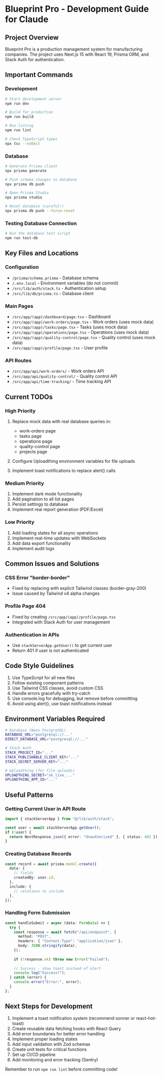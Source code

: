 # Blueprint Pro - Development Guide for Claude

## Project Overview

Blueprint Pro is a production management system for manufacturing companies. The project uses Next.js 15 with React 19, Prisma ORM, and Stack Auth for authentication.

## Important Commands

### Development
```bash
# Start development server
npm run dev

# Build for production
npm run build

# Run linting
npm run lint

# Check TypeScript types
npx tsc --noEmit
```

### Database
```bash
# Generate Prisma client
npx prisma generate

# Push schema changes to database
npx prisma db push

# Open Prisma Studio
npx prisma studio

# Reset database (careful!)
npx prisma db push --force-reset
```

### Testing Database Connection
```bash
# Run the database test script
npm run test-db
```

## Key Files and Locations

### Configuration
- `/prisma/schema.prisma` - Database schema
- `/.env.local` - Environment variables (do not commit)
- `/src/lib/auth/stack.ts` - Authentication setup
- `/src/lib/db/prisma.ts` - Database client

### Main Pages
- `/src/app/(app)/dashboard/page.tsx` - Dashboard
- `/src/app/(app)/work-orders/page.tsx` - Work orders (uses mock data)
- `/src/app/(app)/tasks/page.tsx` - Tasks (uses mock data)
- `/src/app/(app)/operations/page.tsx` - Operations (uses mock data)
- `/src/app/(app)/quality-control/page.tsx` - Quality control (uses mock data)
- `/src/app/(app)/profile/page.tsx` - User profile

### API Routes
- `/src/app/api/work-orders/` - Work orders API
- `/src/app/api/quality-control/` - Quality control API
- `/src/app/api/time-tracking/` - Time tracking API

## Current TODOs

### High Priority
1. Replace mock data with real database queries in:
   - work-orders page
   - tasks page
   - operations page
   - quality-control page
   - projects page

2. Configure Uploadthing environment variables for file uploads

3. Implement toast notifications to replace alert() calls

### Medium Priority
1. Implement dark mode functionality
2. Add pagination to all list pages
3. Persist settings to database
4. Implement real report generation (PDF/Excel)

### Low Priority
1. Add loading states for all async operations
2. Implement real-time updates with WebSockets
3. Add data export functionality
4. Implement audit logs

## Common Issues and Solutions

### CSS Error "border-border"
- Fixed by replacing with explicit Tailwind classes (border-gray-200)
- Issue caused by Tailwind v4 alpha changes

### Profile Page 404
- Fixed by creating `/src/app/(app)/profile/page.tsx`
- Integrated with Stack Auth for user management

### Authentication in APIs
- Use `stackServerApp.getUser()` to get current user
- Return 401 if user is not authenticated

## Code Style Guidelines

1. Use TypeScript for all new files
2. Follow existing component patterns
3. Use Tailwind CSS classes, avoid custom CSS
4. Handle errors gracefully with try-catch
5. Use console.log for debugging, but remove before committing
6. Avoid using alert(), use toast notifications instead

## Environment Variables Required

```bash
# Database (Neon PostgreSQL)
DATABASE_URL="postgresql://..."
DIRECT_DATABASE_URL="postgresql://..."

# Stack Auth
STACK_PROJECT_ID="..."
STACK_PUBLISHABLE_CLIENT_KEY="..."
STACK_SECRET_SERVER_KEY="..."

# Uploadthing (for file uploads)
UPLOADTHING_SECRET="sk_live_..."
UPLOADTHING_APP_ID="..."
```

## Useful Patterns

### Getting Current User in API Route
```typescript
import { stackServerApp } from "@/lib/auth/stack";

const user = await stackServerApp.getUser();
if (!user) {
  return NextResponse.json({ error: "Unauthorized" }, { status: 401 });
}
```

### Creating Database Records
```typescript
const record = await prisma.model.create({
  data: {
    // fields
    createdBy: user.id,
  },
  include: {
    // relations to include
  },
});
```

### Handling Form Submission
```typescript
const handleSubmit = async (data: FormData) => {
  try {
    const response = await fetch("/api/endpoint", {
      method: "POST",
      headers: { "Content-Type": "application/json" },
      body: JSON.stringify(data),
    });
    
    if (!response.ok) throw new Error("Failed");
    
    // Success - show toast instead of alert
    console.log("Success!");
  } catch (error) {
    console.error("Error:", error);
  }
};
```

## Next Steps for Development

1. Implement a toast notification system (recommend sonner or react-hot-toast)
2. Create reusable data fetching hooks with React Query
3. Add error boundaries for better error handling
4. Implement proper loading states
5. Add input validation with Zod schemas
6. Create unit tests for critical functions
7. Set up CI/CD pipeline
8. Add monitoring and error tracking (Sentry)

Remember to run `npm run lint` before committing code!